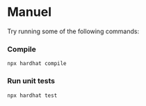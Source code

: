 # Manuel

Try running some of the following commands:
### Compile
```shell
npx hardhat compile
```


### Run unit tests
```shell
npx hardhat test
```

